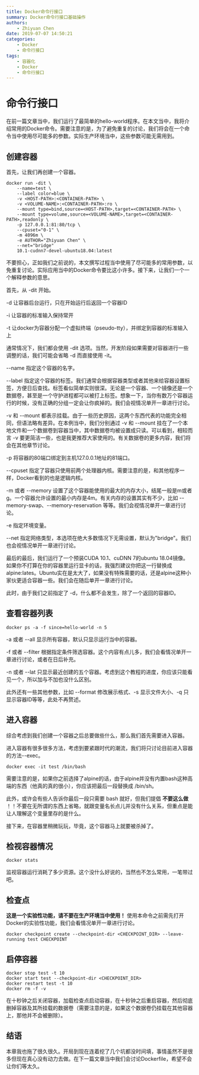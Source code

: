 ```yaml
---
title: Docker命令行接口
summary: Docker命令行接口基础操作
authors:
    - Zhiyuan Chen
date: 2019-07-07 14:50:21
categories: 
    - Docker
    - 命令行接口
tags:
    - 容器化
    - Docker
    - 命令行接口
---
```


# 命令行接口

在前一篇文章当中，我们运行了最简单的hello-world程序。在本文当中，我将介绍常用的Docker命令。需要注意的是，为了避免重复的讨论，我们将会在一个命令当中使用尽可能多的参数。实际生产环境当中，这些参数可能无需用到。

## 创建容器

首先，让我们再创建一个容器。

    docker run -dit \
        --name=test \
        --label color=blue \
        -v <HOST-PATH>:<CONTAINER-PATH> \
        -v <VOLUME-NAME>:<CONTAINER-PATH>:ro \
        --mount type=bind,source=<HOST-PATH>,target=<CONTAINER-PATH> \
        --mount type=volume,source=<VOLUME-NAME>,target=<CONTAINER-PATH>,readonly \
        -p 127.0.0.1:81:80/tcp \
        --cpuset="0-1" \
        -m 4096m \
        -e AUTHOR="Zhiyuan Chen" \
        --net="bridge"
        10.1-cudnn7-devel-ubuntu18.04:latest

不要担心，正如我们之前说的，本文撰写过程当中使用了尽可能多的常用参数，以免重复讨论。实际应用当中的Docker命令要比这小许多。接下来，让我们一个一个解释参数的意思。

首先，从 -dit 开始。

-d 让容器后台运行，只在开始运行后返回一个容器ID

-i 让容器的标准输入保持常开

-t 让docker为容器分配一个虚拟终端（pseudo-tty），并绑定到容器的标准输入上

通常情况下，我们都会使用 -dit 选项。当然，开发阶段如果需要对容器进行一些调整的话，我们可能会省略 -d 而直接使用 -it。

--name 指定这个容器的名字。

--label 指定这个容器的标签。我们通常会根据容器类型或者其他来给容器设置标签，方便日后查找。标签看似简单实则很深。无论是一个容器、一个镜像还是一个数据卷，甚至是一个守护进程都可以被打上标签。想象一下，当你有数万个容器运行的时候，没有正确的分组一定会让你疯掉的。我们会视情况单开一章进行讨论。

-v 和 --mount 都表示挂载。由于一些历史原因，这两个东西代表的功能完全相同，但语法略有差异。在本例当中，我们分别通过 -v 和 --mount 挂在了一个本地文件和一个数据卷到容器当中，其中数据卷均被设置成只读。可以看到，相较而言 -v 要更简洁一些，也是我更推荐大家使用的。有关数据卷的更多内容，我们将会在其他章节讨论。

-p 将容器的80端口绑定到主机127.0.0.1地址的81端口。

--cpuset 指定了容器只使用前两个处理器内核。需要注意的是，和其他程序一样，Docker看到的也是逻辑内核。

-m 或者 --memory 设置了这个容器能使用的最大的内存大小，结尾一般是m或者g。一个容器允许设置的最小内存是4m。有关内存的设置其实有不少，比如 --memory-swap、--memory-reservation 等等。我们会视情况单开一章进行讨论。

-e 指定环境变量。

--net 指定网络类型，本选项在绝大多数情况下无需设置，默认为"bridge"。我们也会视情况单开一章进行讨论。

最后的最后，我们运行了一个预装CUDA 10.1、cuDNN 7的ubuntu 18.04镜像。如果你不打算在你的容器里运行显卡的话，我强烈建议你把这一行替换成alpine:lates。Ubuntu实在是太大了，如果没有特殊需要的话，还是alpine这种小家伙更适合容器一些。我们会在随后单开一章进行讨论。

此时，由于我们之前指定了 -d，什么都不会发生，除了一个返回的容器ID。

## 查看容器列表

    docker ps -a -f since=hello-world -n 5

-a 或者 --all 显示所有容器，默认只显示运行当中的容器。

-f 或者 --filter 根据指定条件筛选容器。这个内容有点儿多，我们会看情况单开一章进行讨论，或者在日后补充。

-n 或者 --lat 只显示最近创建的五个容器。考虑到这个教程的进度，你应该只能看见一个，所以加与不加也没什么区别。

此外还有一些其他参数，比如 --format 修改展示格式、-s 显示文件大小、-q 只显示容器ID等等，此处不再赘述。

## 进入容器

综合考虑到我们创建一个容器之后总要做些什么，那么我们首先需要进入容器。

进入容器有很多很多方法，考虑到要紧跟时代的潮流，我们将只讨论目前进入容器的方法--exec。

    docker exec -it test /bin/bash

需要注意的是，如果你之前选择了alpine的话，由于alpine并没有内置bash这种高端的东西（他真的真的很小），你应该把最后一段替换成 /bin/sh。

此外，或许会有些人告诉你最后一段只需要 bash 就好，但我们提倡 **不要这么做** ！！不要在无所谓的东西上省略，就跟变量名长点儿并没有什么关系，但重点是能让人理解这个变量里存的是什么。

接下来，在容器里稍微玩玩，毕竟，这个容器马上就要被杀掉了。

## 检视容器情况

    docker stats

监视容器运行消耗了多少资源。这个没什么好说的，当然也不怎么常用，一笔带过吧。

## 检查点

**这是一个实验性功能，请不要在生产环境当中使用！** 使用本命令之前需先打开Docker的实验性功能，我们会看情况单开一章进行讨论。

    docker checkpoint create --checkpoint-dir <CHECKPOINT_DIR> --leave-running test CHECKPOINT

## 启停容器

    docker stop test -t 10
    docker start test --checkpoint-dir <CHECKPOINT_DIR>
    docker restart test -t 10
    docker rm -f -v

在十秒钟之后关闭容器，加载检查点启动容器，在十秒钟之后重启容器，然后彻底删掉容器及其所挂载的数据卷（需要注意的是，如果这个数据卷仍挂载在其他容器上，那他并不会被删除）。

## 结语

本章我也拖了很久很久。开局到现在连着挖了几个坑都没时间填，事情虽然不是很多但现在真心没有动力去做。在下一篇文章当中我们会讨论Dockerfile，希望不会让你们等太久。
